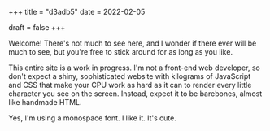 +++
title = "d3adb5"
date  = 2022-02-05

draft = false
+++

Welcome! There's not much to see here, and I wonder if there ever will be much
to see, but you're free to stick around for as long as you like.

This entire site is a work in progress. I'm not a front-end web developer, so
don't expect a shiny, sophisticated website with kilograms of JavaScript and CSS
that make your CPU work as hard as it can to render every little character you
see on the screen. Instead, expect it to be barebones, almost like handmade
HTML.

Yes, I'm using a monospace font. I like it. It's cute.
